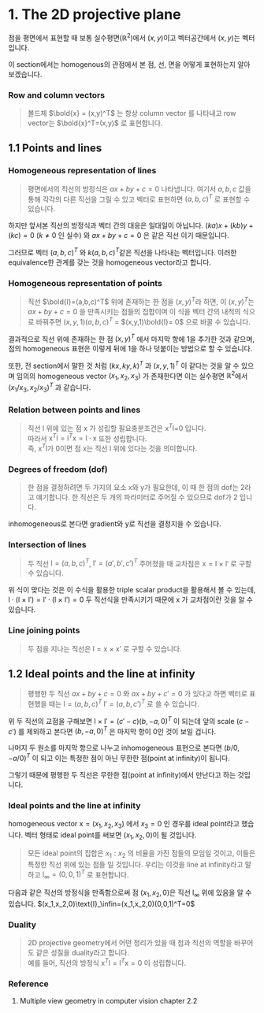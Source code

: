 # **1. The 2D projective plane**

점을 평면에서 표현할 때 보통 실수평면($\mathbb{R}^2$)에서 ($x,y$)이고 벡터공간에서 ($x,y$)는 벡터입니다. 

이 section에서는 homogenous의 관점에서 본 점, 선, 면을 어떻게 표현하는지 알아보겠습니다.

### **Row and column vectors**
>볼드체 $\bold{x} = (x,y)^T$ 는 항상 column vector 를 나타내고 row vector는 $\bold{x}^T=(x,y)$ 로 표현합니다.

## **1.1 Points and lines**

### **Homogeneous representation of lines**

>평면에서의 직선의 방정식은 $ax+by+c=0$ 나타냅니다. 여기서 $a,b,c$ 값을 통해 각각의 다른 직선을 그릴 수 있고 벡터로 표현하면 $(a,b,c)^T$ 로 표현할 수 있습니다.

하지만 앞서본 직선의 방정식과 벡터 간의 대응은 일대일이 아닙니다. $(ka)x+(kb)y+(kc)=0$ ($k\neq0$ 인 실수) 와 $ax+by+c=0$ 은 같은 직선 이기 때문입니다.

그러므로 벡터 $(a,b,c)^T$ 와 $k(a,b,c)^T$같은 직선을 나타내는 벡터입니다. 이러한 equivalence한 관계를 갖는 것을 homogeneous vector라고 합니다.

### **Homogeneous representation of points**

>직선 $\bold{l}=(a,b,c)^T$ 위에 존재하는 한 점을 $(x,y)^T$라 하면, 이 $(x,y)^T$는 $ax+by+c=0$ 을 만족시키는 점들의 집합이며 이 식을 벡터 간의 내적의 식으로 바꿔주면 $(x,y,1)(a,b,c)^T$ = $(x,y,1)\bold{l}= 0$ 으로 바꿀 수 있습니다.<br>

결과적으로 직선 위에 존재하는 한 점 $(x,y)^T$ 에서 마지막 항에 1을 추가한 것과 같으며, 점의 homogeneous 표현은 이렇게 뒤에 1을 하나 덧붙이는 방법으로 할 수 있습니다.

또한, 전 section에서 말한 것 처럼 $(kx,ky,k)^T$ 과  $(x,y,1)^T$ 이 같다는 것을 알 수 있으며 임의의 homogeneous vector $(x_1,x_2,x_3)$ 가 존재한다면 이는 실수평면 $\mathbb{R}^2$에서 $(x_1/x_3,x_2/x_3)^T$ 과 같습니다.


### **Relation between points and lines**
> 직선 $\text{l}$ 위에 있는 점 $\text{x}$ 가 성립할 필요충분조건은 $\text{x}^T\text{l}$=0 입니다. <br>
따라서 $\text{x}^T\text{l} = \text{l}^T\text{x} = \text{l}\cdot\text{x}$ 또한 성립합니다. <br>
즉, $\text{x}^T\text{l}$가 0이면 점 $\text{x}$는 직선 $\text{l}$ 위에 있다는 것을 의미합니다.<br>


### **Degrees of freedom (dof)**
>한 점을 결정하려면 두 가지의 요소 x와 y가 필요한데, 이 때 한 점의 dof는 2라고 얘기합니다. 한 직선은 두 개의 파라미터로 주어질 수 있으므로 dof가 2 입니다.

inhomogeneous로 본다면 gradient와 y로 직선을 결정지을 수 있습니다.

### **Intersection of lines**

>두 직선 $\text{l}=(a,b,c)^T$, $\text{l}'=(a',b',c')^T$ 주어졌을 때 교차점은 $\text{x}=\text{l} \ \times \ \text{l}'$ 로 구할 수 있습니다. 

위 식이 맞다는 것은 이 수식을 활용한 triple scalar product을 활용해서 볼 수 있는데, 
$\text{l}\cdot(\text{l} \ \times \ \text{l}')=\text{l}'\cdot(\text{l} \ \times \ \text{l}')=0$ 두 직선식을 만족시키기 때문에 $\text{x}$ 가 교차점이란 것을 알 수 있습니다.

### **Line joining points**
> 두 점을 지나는 직선은 $\text{l}=\text{x} \ \times \ \text{x}'$ 로 구할 수 있습니다. 

## **1.2 Ideal points and the line at infinity**

>평행한 두 직선 $ax+by+c=0$ 와 $ax+by+c'=0$ 가 있다고 하면 벡터로 표현했을 때는 $\text{l}=(a,b,c)^T$ $\text{l}'=(a,b,c')^T$ 로 쓸 수 있습니다.

위 두 직선의 교점을 구해보면 $\text{l}\ \times \ \text{l}' = (c'-c)(b,-a,0)^T$ 이 되는데 앞의 scale $(c-c')$ 를 제외하고 본다면 $(b,-a,0)^T$ 은 마지막 항이 0인 것이 보일 겁니다.

나머지 두 원소를 마지막 항으로 나누고 inhomogeneous 표현으로 본다면 $(b/0,-a/0)^T$ 이 되고 이는 특정한 점이 아닌 무한한 점(point at infinity)이 됩니다.

그렇기 때문에 평행한 두 직선은 무한한 점(point at infinity)에서 만난다고 하는 것입니다.

### **Ideal points and the line at infinity**

homogeneous vector $\text{x}=(x_1,x_2,x_3)$ 에서 $x_3=0$ 인 경우를 ideal point라고 했습니다. 벡터 형태로 ideal point를 써보면 $(x_1,x_2,0)$이 될 것입니다. 

>모든 ideal point의 집합은 $x_1:x_2$ 의 비율을 가진 점들의 모임일 것이고, 이들은 특정한 직선 위에 있는 점들 일 것입니다. 우리는 이것을 line at infinity라고 말하고 $\text{l}_∞ = (0,0,1)^T$ 로 표현합니다.

다음과 같은 직선의 방정식을 만족함으로써 점 $(x_1,x_2,0)$은 직선 $\text{l}_∞$ 위에 있음을 알 수 있습니다.
$(x_1,x_2,0)\text{l}_\infin=(x_1,x_2,0)(0,0,1)^T=0$

### **Duality**
>2D projective geometry에서 어떤 정리가 있을 때 점과 직선의 역할을 바꾸어도 같은 성질을 duality라고 합니다.<br>
예를 들어, 직선의 방정식 $\text{x}^T\text{l} = \text{l}^T\text{x} = 0$ 이 성립합니다.



### **Reference**
1. Multiple view geometry in computer vision chapter 2.2
